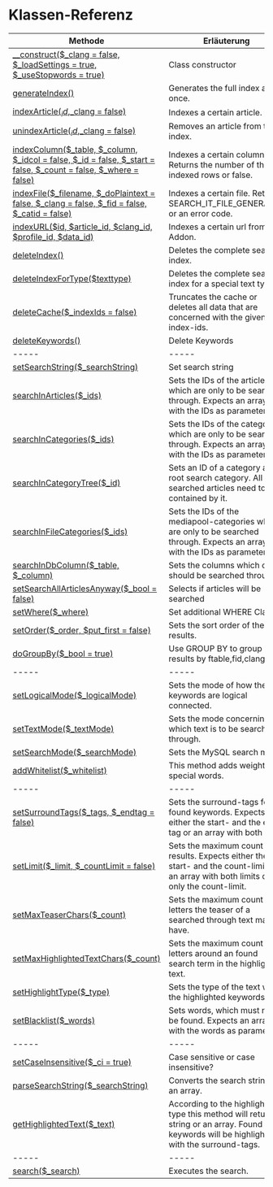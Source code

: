 # Klassen-Referenz

Methode | Erläuterung
-----|-----
[__construct($_clang = false, $_loadSettings = true, $_useStopwords = true)](https://github.com/friendsofredaxo/search_it/blob/Doku/lib/search_it.php#L72) | Class constructor
[generateIndex()](https://github.com/friendsofredaxo/search_it/blob/Doku/lib/search_it.php#L364) | Generates the full index at once.
[indexArticle($_id,$_clang = false)](https://github.com/friendsofredaxo/search_it/blob/Doku/lib/search_it.php#L422) | Indexes a certain article.
[unindexArticle($_id,$_clang = false)](https://github.com/friendsofredaxo/search_it/blob/Doku/lib/search_it.php#L929) | Removes an article from the index.
[indexColumn($_table, $_column, $_idcol = false, $_id = false, $_start = false, $_count = false, $_where = false)](https://github.com/friendsofredaxo/search_it/blob/Doku/lib/search_it.php#L569) | Indexes a certain column. Returns the number of the indexed rows or false.
[indexFile($_filename, $_doPlaintext = false, $_clang = false, $_fid = false, $_catid = false)](https://github.com/friendsofredaxo/search_it/blob/Doku/lib/search_it.php#L734) | Indexes a certain file. Returns SEARCH_IT_FILE_GENERATED or an error code.
[indexURL($id, $article_id, $clang_id, $profile_id, $data_id)](https://github.com/friendsofredaxo/search_it/blob/Doku/lib/search_it.php#L384) | Indexes a certain url from URL Addon.
[deleteIndex()](https://github.com/friendsofredaxo/search_it/blob/Doku/lib/search_it.php#L960) | Deletes the complete search index.
[deleteIndexForType($texttype)](https://github.com/friendsofredaxo/search_it/blob/Doku/lib/search_it.php#L1032) | Deletes the complete search index for a special text type.
[deleteCache($_indexIds = false)](https://github.com/friendsofredaxo/search_it/blob/Doku/lib/search_it.php#L1691) | Truncates the cache or deletes all data that are concerned with the given index-ids.
[deleteKeywords()](https://github.com/friendsofredaxo/search_it/blob/Doku/lib/search_it.php#L1772) | Delete Keywords
-----|-----
[setSearchString($_searchString)](https://github.com/friendsofredaxo/search_it/blob/Doku/lib/search_it.php#L860) | Set search string
[searchInArticles($_ids)](https://github.com/friendsofredaxo/search_it/blob/Doku/lib/search_it.php#L1041) | Sets the IDs of the articles which are only to be searched through. Expects an array with the IDs as parameters.
[searchInCategories($_ids)](https://github.com/friendsofredaxo/search_it/blob/Doku/lib/search_it.php#L1051) | Sets the IDs of the categories which are only to be searched through. Expects an array with the IDs as parameters.
[searchInCategoryTree($_id)](https://github.com/friendsofredaxo/search_it/blob/Doku/lib/search_it.php#L1051) | Sets an ID of a category as root search category. All searched articles need to be contained by it.
[searchInFileCategories($_ids)](https://github.com/friendsofredaxo/search_it/blob/Doku/lib/search_it.php#L1061) | Sets the IDs of the mediapool-categories which are only to be searched through. Expects an array with the IDs as parameters.
[searchInDbColumn($_table, $_column)](https://github.com/friendsofredaxo/search_it/blob/Doku/lib/search_it.php#L1072) | Sets the columns which only should be searched through.
[setSearchAllArticlesAnyway($_bool = false)](https://github.com/friendsofredaxo/search_it/blob/Doku/lib/search_it.php#L238) | Selects if articles will be searched
[setWhere($_where)](https://github.com/friendsofredaxo/search_it/blob/Doku/lib/search_it.php#L1091) | Set additional WHERE Clause
[setOrder($_order, $put_first = false)](https://github.com/friendsofredaxo/search_it/blob/Doku/lib/search_it.php#L1346) | Sets the sort order of the results.
[doGroupBy($_bool = true)](https://github.com/friendsofredaxo/search_it/blob/Doku/lib/search_it.php#L243) | Use GROUP BY to group results by ftable,fid,clang
-----|-----
[setLogicalMode($_logicalMode)](https://github.com/friendsofredaxo/search_it/blob/Doku/lib/search_it.php#L1107) | Sets the mode of how the keywords are logical connected.
[setTextMode($_textMode)](https://github.com/friendsofredaxo/search_it/blob/Doku/lib/search_it.php#L1143) | Sets the mode concerning which text is to be searched through.
[setSearchMode($_searchMode)](https://github.com/friendsofredaxo/search_it/blob/Doku/lib/search_it.php#L1184) | Sets the MySQL search mode.
[addWhitelist($_whitelist)](https://github.com/friendsofredaxo/search_it/blob/Doku/lib/search_it.php#L1334) | This method adds weight to special words.
-----|-----
[setSurroundTags($_tags, $_endtag = false)](https://github.com/friendsofredaxo/search_it/blob/Doku/lib/search_it.php#L975) | Sets the surround-tags for found keywords. Expects either the start- and the end-tag or an array with both tags.
[setLimit($_limit, $_countLimit = false)](https://github.com/friendsofredaxo/search_it/blob/Doku/lib/search_it.php#L997) | Sets the maximum count of results. Expects either the start- and the count-limit or an array with both limits or only the count-limit.
[setMaxTeaserChars($_count)](https://github.com/friendsofredaxo/search_it/blob/Doku/lib/search_it.php#L348) | Sets the maximum count of letters the teaser of a searched through text may have.
[setMaxHighlightedTextChars($_count)](https://github.com/friendsofredaxo/search_it/blob/Doku/lib/search_it.php#L358) | Sets the maximum count of letters around an found search term in the highlighted text.
[setHighlightType($_type)](https://github.com/friendsofredaxo/search_it/blob/Doku/lib/search_it.php#L1246) | Sets the type of the text with the highlighted keywords.
[setBlacklist($_words)](https://github.com/friendsofredaxo/search_it/blob/Doku/lib/search_it.php#L1014) | Sets words, which must not be found. Expects an array with the words as parameters.
-----|-----
[setCaseInsensitive($_ci = true)](https://github.com/friendsofredaxo/search_it/blob/Doku/lib/search_it.php#L1350) | Case sensitive or case insensitive?
[parseSearchString($_searchString)](https://github.com/friendsofredaxo/search_it/blob/Doku/lib/search_it.php#L1276) | Converts the search string to an array.
[getHighlightedText($_text)](https://github.com/friendsofredaxo/search_it/blob/Doku/lib/search_it.php#L1419) | According to the highlight-type this method will return a string or an array. Found keywords will be highlighted with the surround-tags.
-----|-----
[search($_search)](https://github.com/friendsofredaxo/search_it/blob/Doku/lib/search_it.php#L1785) | Executes the search.
